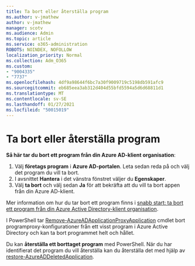 ```yaml
---
title: Ta bort eller återställa program
ms.author: v-jmathew
author: v-jmathew
manager: scotv
ms.audience: Admin
ms.topic: article
ms.service: o365-administration
ROBOTS: NOINDEX, NOFOLLOW
localization_priority: Normal
ms.collection: Adm_O365
ms.custom:
- "9004335"
- "7737"
ms.openlocfilehash: 4df9a98644f6bc7a30f9009719c5198db591afc9
ms.sourcegitcommit: eb685eea3ab312d404d55bfd5594a5d6d68811d1
ms.translationtype: MT
ms.contentlocale: sv-SE
ms.lasthandoff: 01/27/2021
ms.locfileid: "50015019"
---
```

# <a name="delete-or-restore-applications"></a>Ta bort eller återställa program

**Så här tar du bort ett program från din Azure AD-klient organisation**:

1. Välj **företags program** i **Azure AD-portalen**. Leta sedan reda på och välj det program du vill ta bort.
2. I avsnittet **Hantera** i det vänstra fönstret väljer du **Egenskaper**.
3. Välj **ta bort** och välj sedan **Ja** för att bekräfta att du vill ta bort appen från din Azure AD-klient.

Mer information om hur du tar bort ett program finns i [snabb start: ta bort ett program från din Azure Active Directory-klient organisation](https://docs.microsoft.com/azure/active-directory/manage-apps/delete-application-portal#delete-an-application-from-your-azure-ad-tenant).

I PowerShell tar [Remove-AzureADApplicationProxyApplication](https://docs.microsoft.com/powershell/module/azuread/remove-azureadapplicationproxyapplication) cmdlet bort programproxy-konfigurationer från ett visst program i Azure Active Directory och kan ta bort programmet helt och hållet.

Du kan **återställa ett borttaget program** med PowerShell. När du har identifierat det program du vill återställa kan du återställa det med hjälp av [restore-AzureADDeletedApplication](https://docs.microsoft.com/powershell/module/azuread/restore-azureaddeletedapplication).
